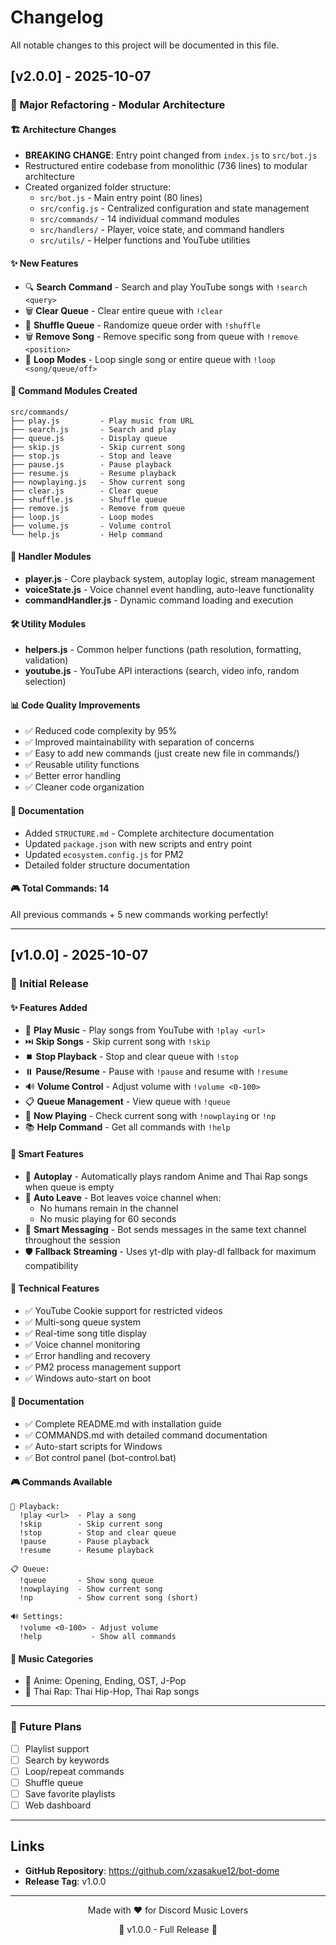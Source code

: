 # Changelog

All notable changes to this project will be documented in this file.

## [v2.0.0] - 2025-10-07

### 🔄 Major Refactoring - Modular Architecture

#### 🏗️ Architecture Changes
- **BREAKING CHANGE**: Entry point changed from `index.js` to `src/bot.js`
- Restructured entire codebase from monolithic (736 lines) to modular architecture
- Created organized folder structure:
  - `src/bot.js` - Main entry point (80 lines)
  - `src/config.js` - Centralized configuration and state management
  - `src/commands/` - 14 individual command modules
  - `src/handlers/` - Player, voice state, and command handlers
  - `src/utils/` - Helper functions and YouTube utilities

#### ✨ New Features
- 🔍 **Search Command** - Search and play YouTube songs with `!search <query>`
- 🗑️ **Clear Queue** - Clear entire queue with `!clear`
- 🔀 **Shuffle Queue** - Randomize queue order with `!shuffle`
- 🗑️ **Remove Song** - Remove specific song from queue with `!remove <position>`
- 🔂 **Loop Modes** - Loop single song or entire queue with `!loop <song/queue/off>`

#### 📁 Command Modules Created
```
src/commands/
├── play.js         - Play music from URL
├── search.js       - Search and play
├── queue.js        - Display queue
├── skip.js         - Skip current song
├── stop.js         - Stop and leave
├── pause.js        - Pause playback
├── resume.js       - Resume playback
├── nowplaying.js   - Show current song
├── clear.js        - Clear queue
├── shuffle.js      - Shuffle queue
├── remove.js       - Remove from queue
├── loop.js         - Loop modes
├── volume.js       - Volume control
└── help.js         - Help command
```

#### 🔧 Handler Modules
- **player.js** - Core playback system, autoplay logic, stream management
- **voiceState.js** - Voice channel event handling, auto-leave functionality
- **commandHandler.js** - Dynamic command loading and execution

#### 🛠️ Utility Modules
- **helpers.js** - Common helper functions (path resolution, formatting, validation)
- **youtube.js** - YouTube API interactions (search, video info, random selection)

#### 📊 Code Quality Improvements
- ✅ Reduced code complexity by 95%
- ✅ Improved maintainability with separation of concerns
- ✅ Easy to add new commands (just create new file in commands/)
- ✅ Reusable utility functions
- ✅ Better error handling
- ✅ Cleaner code organization

#### 📝 Documentation
- Added `STRUCTURE.md` - Complete architecture documentation
- Updated `package.json` with new scripts and entry point
- Updated `ecosystem.config.js` for PM2
- Detailed folder structure documentation

#### 🎮 Total Commands: 14
All previous commands + 5 new commands working perfectly!

---

## [v1.0.0] - 2025-10-07

### 🎉 Initial Release

#### ✨ Features Added
- 🎵 **Play Music** - Play songs from YouTube with `!play <url>`
- ⏭️ **Skip Songs** - Skip current song with `!skip`
- ⏹️ **Stop Playback** - Stop and clear queue with `!stop`
- ⏸️ **Pause/Resume** - Pause with `!pause` and resume with `!resume`
- 🔊 **Volume Control** - Adjust volume with `!volume <0-100>`
- 📋 **Queue Management** - View queue with `!queue`
- 🎵 **Now Playing** - Check current song with `!nowplaying` or `!np`
- 📚 **Help Command** - Get all commands with `!help`

#### 🤖 Smart Features
- 🎲 **Autoplay** - Automatically plays random Anime and Thai Rap songs when queue is empty
- 👋 **Auto Leave** - Bot leaves voice channel when:
  - No humans remain in the channel
  - No music playing for 60 seconds
- 💬 **Smart Messaging** - Bot sends messages in the same text channel throughout the session
- 🛡️ **Fallback Streaming** - Uses yt-dlp with play-dl fallback for maximum compatibility

#### 🔧 Technical Features
- ✅ YouTube Cookie support for restricted videos
- ✅ Multi-song queue system
- ✅ Real-time song title display
- ✅ Voice channel monitoring
- ✅ Error handling and recovery
- ✅ PM2 process management support
- ✅ Windows auto-start on boot

#### 📝 Documentation
- ✅ Complete README.md with installation guide
- ✅ COMMANDS.md with detailed command documentation
- ✅ Auto-start scripts for Windows
- ✅ Bot control panel (bot-control.bat)

#### 🎮 Commands Available
```
📀 Playback:
  !play <url>  - Play a song
  !skip        - Skip current song
  !stop        - Stop and clear queue
  !pause       - Pause playback
  !resume      - Resume playback

📋 Queue:
  !queue       - Show song queue
  !nowplaying  - Show current song
  !np          - Show current song (short)

🔊 Settings:
  !volume <0-100> - Adjust volume
  !help           - Show all commands
```

#### 🎯 Music Categories
- 🎌 Anime: Opening, Ending, OST, J-Pop
- 🎤 Thai Rap: Thai Hip-Hop, Thai Rap songs

---

### 🔮 Future Plans
- [ ] Playlist support
- [ ] Search by keywords
- [ ] Loop/repeat commands
- [ ] Shuffle queue
- [ ] Save favorite playlists
- [ ] Web dashboard

---

## Links
- **GitHub Repository**: https://github.com/xzasakue12/bot-dome
- **Release Tag**: v1.0.0

---

<div align="center">
  <p>Made with ❤️ for Discord Music Lovers</p>
  <p>🎵 v1.0.0 - Full Release 🎵</p>
</div>
